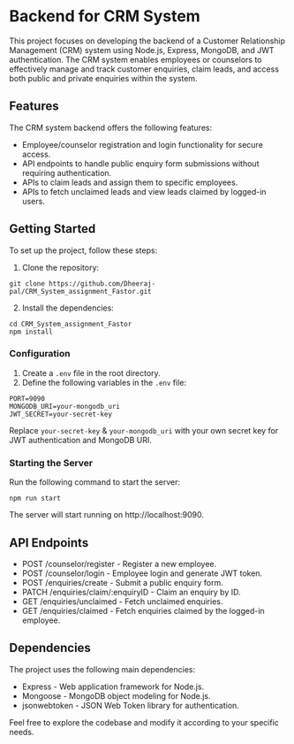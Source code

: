 # Backend for CRM System

This project focuses on developing the backend of a Customer Relationship Management (CRM) system using Node.js, Express, MongoDB, and JWT authentication. The CRM system enables employees or counselors to effectively manage and track customer enquiries, claim leads, and access both public and private enquiries within the system.

## Features

The CRM system backend offers the following features:

- Employee/counselor registration and login functionality for secure access.
- API endpoints to handle public enquiry form submissions without requiring authentication.
- APIs to claim leads and assign them to specific employees.
- APIs to fetch unclaimed leads and view leads claimed by logged-in users.

## Getting Started

To set up the project, follow these steps:

1. Clone the repository:

```
git clone https://github.com/Dheeraj-pal/CRM_System_assignment_Fastor.git
```

2. Install the dependencies:

```
cd CRM_System_assignment_Fastor
npm install
```

### Configuration

1. Create a `.env` file in the root directory.
2. Define the following variables in the `.env` file:

```
PORT=9090
MONGODB_URI=your-mongodb_uri
JWT_SECRET=your-secret-key
```

Replace `your-secret-key` & `your-mongodb_uri` with your own secret key for JWT authentication and MongoDB URI.

### Starting the Server

Run the following command to start the server:

```
npm run start
```

The server will start running on http://localhost:9090.

## API Endpoints

- POST /counselor/register - Register a new employee.
- POST /counselor/login - Employee login and generate JWT token.
- POST /enquiries/create - Submit a public enquiry form.
- PATCH /enquiries/claim/:enquiryID - Claim an enquiry by ID.
- GET /enquiries/unclaimed - Fetch unclaimed enquiries.
- GET /enquiries/claimed - Fetch enquiries claimed by the logged-in employee.

## Dependencies

The project uses the following main dependencies:

- Express - Web application framework for Node.js.
- Mongoose - MongoDB object modeling for Node.js.
- jsonwebtoken - JSON Web Token library for authentication.

Feel free to explore the codebase and modify it according to your specific needs.

